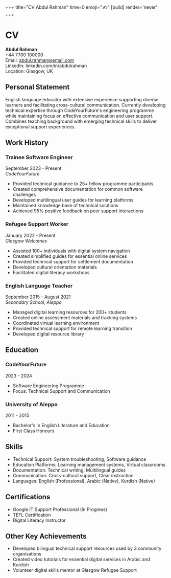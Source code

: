 +++
title="CV Abdul Rahman"
time=0
emoji="✍️"
[build]
render='never'
+++

# CV

**Abdul Rahman**  
+44 7700 100000  
Email: abdul.rahman@email.com  
LinkedIn: linkedin.com/in/abdulrahman  
Location: Glasgow, UK

## Personal Statement

English language educator with extensive experience supporting diverse learners and facilitating cross-cultural communication. Currently developing technical expertise through CodeYourFuture's engineering programme while maintaining focus on effective communication and user support. Combines teaching background with emerging technical skills to deliver exceptional support experiences.

## Work History

### Trainee Software Engineer

September 2023 - Present  
_CodeYourFuture_

- Provided technical guidance to 25+ fellow programme participants
- Created comprehensive documentation for common software challenges
- Developed multilingual user guides for learning platforms
- Maintained knowledge base of technical solutions
- Achieved 95% positive feedback on peer support interactions

### Refugee Support Worker

January 2022 - Present  
_Glasgow Welcomes_

- Assisted 100+ individuals with digital system navigation
- Created simplified guides for essential online services
- Provided technical support for settlement documentation
- Developed cultural orientation materials
- Facilitated digital literacy workshops

### English Language Teacher

September 2015 - August 2021  
_Secondary School, Aleppo_

- Managed digital learning resources for 200+ students
- Created online assessment materials and tracking systems
- Coordinated virtual learning environment
- Provided technical support for remote learning transition
- Developed digital resource library

## Education

### CodeYourFuture

2023 - 2024

- Software Engineering Programme
- Focus: Technical Support and Communication

### University of Aleppo

2011 - 2015

- Bachelor's in English Literature and Education
- First Class Honours

## Skills

- Technical Support: System troubleshooting, Software guidance
- Education Platforms: Learning management systems, Virtual classrooms
- Documentation: Technical writing, Multilingual guides
- Communication: Cross-cultural support, Clear instruction
- Languages: English (Professional), Arabic (Native), Kurdish (Native)

## Certifications

- Google IT Support Professional (In Progress)
- TEFL Certification
- Digital Literacy Instructor

## Other Key Achievements

- Developed bilingual technical support resources used by 3 community organisations
- Created video tutorials for essential digital services in Arabic and Kurdish
- Volunteer digital skills mentor at Glasgow Refugee Support
